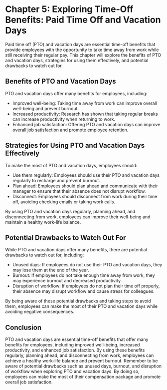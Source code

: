 Chapter 5: Exploring Time-Off Benefits: Paid Time Off and Vacation Days
=======================================================================

Paid time off (PTO) and vacation days are essential time-off benefits that provide employees with the opportunity to take time away from work while still receiving their regular pay. This chapter will explore the benefits of PTO and vacation days, strategies for using them effectively, and potential drawbacks to watch out for.

Benefits of PTO and Vacation Days
---------------------------------

PTO and vacation days offer many benefits for employees, including:

* Improved well-being: Taking time away from work can improve overall well-being and prevent burnout.
* Increased productivity: Research has shown that taking regular breaks can increase productivity when returning to work.
* Enhanced job satisfaction: Offering PTO and vacation days can improve overall job satisfaction and promote employee retention.

Strategies for Using PTO and Vacation Days Effectively
------------------------------------------------------

To make the most of PTO and vacation days, employees should:

* Use them regularly: Employees should use their PTO and vacation days regularly to recharge and prevent burnout.
* Plan ahead: Employees should plan ahead and communicate with their manager to ensure that their absence does not disrupt workflow.
* Disconnect: Employees should disconnect from work during their time off, avoiding checking emails or taking work calls.

By using PTO and vacation days regularly, planning ahead, and disconnecting from work, employees can improve their well-being and maintain a healthy work-life balance.

Potential Drawbacks to Watch Out For
------------------------------------

While PTO and vacation days offer many benefits, there are potential drawbacks to watch out for, including:

* Unused days: If employees do not use their PTO and vacation days, they may lose them at the end of the year.
* Burnout: If employees do not take enough time away from work, they may experience burnout and decreased productivity.
* Disruption of workflow: If employees do not plan their time off properly, their absence may disrupt workflow and cause stress for colleagues.

By being aware of these potential drawbacks and taking steps to avoid them, employees can make the most of their PTO and vacation days while avoiding negative consequences.

Conclusion
----------

PTO and vacation days are essential time-off benefits that offer many benefits for employees, including improved well-being, increased productivity, and enhanced job satisfaction. By using these benefits regularly, planning ahead, and disconnecting from work, employees can achieve a healthy work-life balance and prevent burnout. Remember to be aware of potential drawbacks such as unused days, burnout, and disruption of workflow when exploring PTO and vacation days. By doing so, employees can make the most of their compensation package and promote overall job satisfaction.

